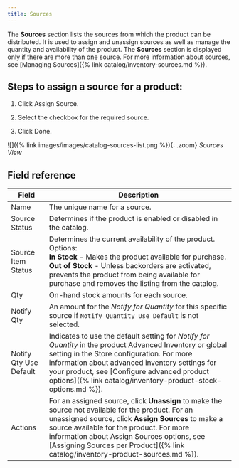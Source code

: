 ```yaml
---
title: Sources
---
```


The **Sources** section lists the sources from which the product can be distributed. It is used to assign and unassign sources as well as manage the quantity and availability of the product. The **Sources** section is displayed only if there are more than one source. For more information about sources, see [Managing Sources]({% link catalog/inventory-sources.md %}).

## Steps to assign a source for a product:

1. Click <span class="btn">Assign Source</span>.

1. Select the checkbox for the required source.

1. Click <span class="btn">Done</span>.

![]({% link images/images/catalog-sources-list.png %}){: .zoom}
_Sources View_

## Field reference

|Field|Description|
|--- |--- |
|Name|The unique name for a source.|
|Source Status|Determines if the product is enabled or disabled in the catalog.|
|Source Item Status|Determines the current availability of the product. Options:<br />**In Stock** - Makes the product available for purchase.<br />**Out of Stock** - Unless backorders are activated, prevents the product from being available for purchase and removes the listing from the catalog.|
|Qty|On-hand stock amounts for each source.|
|Notify Qty|An amount for the _Notify for Quantity_ for this specific source if `Notify Quantity Use Default` is not selected.|
|Notify Qty Use Default|Indicates to use the default setting for _Notify for Quantity_ in the product Advanced Inventory or global setting in the Store configuration. For more information about advanced inventory settings for your product, see [Configure advanced product options]({% link catalog/inventory-product-stock-options.md %}).|
|Actions|For an assigned source, click **Unassign** to make the source not available for the product. For an unassigned source, click **Assign Sources** to make a source available for the product. For more information about Assign Sources options, see [Assigning Sources per Product]({% link catalog/inventory-product-sources.md %}).|
